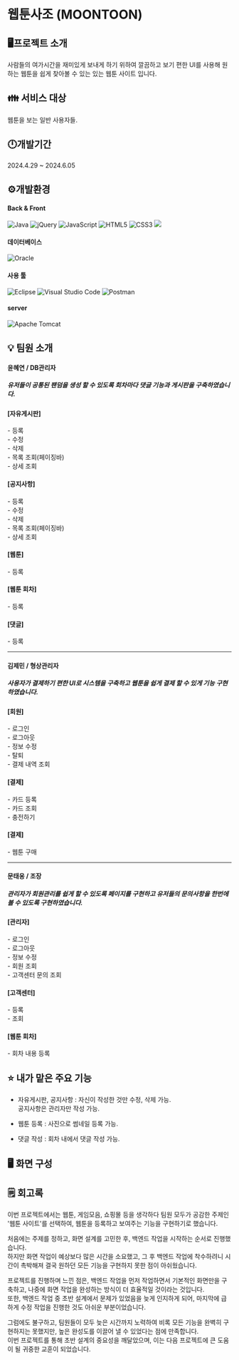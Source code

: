# 웹툰사조 (MOONTOON)

## 🖥️프로젝트 소개
사람들의 여가시간을 재미있게 보내게 하기 위하여 깔끔하고 보기 편한 UI를 사용해 원하는 웹툰을 쉽게 찾아볼 수 있는 있는 웹툰 사이트 입니다.

## 👪 서비스 대상
웹툰을 보는 일반 사용자들.

## 🕛개발기간
2024.4.29 ~ 2024.6.05

##  ⚙️개발환경

<h4>Back & Front</h3>

![Java](https://img.shields.io/badge/java-%23ED8B00.svg?style=for-the-badge&logo=openjdk&logoColor=white)
![jQuery](https://img.shields.io/badge/jquery-%230769AD.svg?style=for-the-badge&logo=jquery&logoColor=white)
![JavaScript](https://img.shields.io/badge/javascript-%23323330.svg?style=for-the-badge&logo=javascript&logoColor=%23F7DF1E)
![HTML5](https://img.shields.io/badge/html5-%23E34F26.svg?style=for-the-badge&logo=html5&logoColor=white)
![CSS3](https://img.shields.io/badge/css3-%231572B6.svg?style=for-the-badge&logo=css3&logoColor=white)
<img src='https://img.shields.io/badge/MyBatis-000000?style=for-the-badge&logo=MyBatis&logoColor=white'>

<h4> 데이터베이스 </h4>

![Oracle](https://img.shields.io/badge/Oracle-F80000?style=for-the-badge&logo=oracle&logoColor=white)

<h4>사용 툴</h4>

![Eclipse](https://img.shields.io/badge/Eclipse-FE7A16.svg?style=for-the-badge&logo=Eclipse&logoColor=white)
![Visual Studio Code](https://img.shields.io/badge/Visual%20Studio%20Code-0078d7.svg?style=for-the-badge&logo=visual-studio-code&logoColor=white)
![Postman](https://img.shields.io/badge/Postman-FF6C37?style=for-the-badge&logo=postman&logoColor=white)

<h4>server </h4>

![Apache Tomcat](https://img.shields.io/badge/apache%20tomcat-%23F8DC75.svg?style=for-the-badge&logo=apache-tomcat&logoColor=black)
<br />

## 💡 팀원 소개
<h4>윤혜연 / DB관리자</h4>

<h5>
  유저들이 공통된 팬덤을 생성 할 수 있도록 회차마다 댓글 기능과 게시판을 구축하였습니다.
</h5>

<h4>[자유게시판]</h4>
<span>- 등록</span> <br />
<span>- 수정</span> <br />
<span>- 삭제</span> <br />
<span>- 목록 조회(페이징바)</span> <br />
<span>- 상세 조회</span> <br />
<h4>[공지사항]</h4>
<span>- 등록</span> <br />
<span>- 수정</span> <br />
<span>- 삭제</span> <br />
<span>- 목록 조회(페이징바)</span> <br />
<span>- 상세 조회</span> <br />
<h4>[웹툰]</h4>
<span>- 등록</span> <br />
<h4>[웹툰 회차]</h4>
<span>- 등록</span> <br />
<h4>[댓글]</h4>
<span>- 등록</span> <br />

***

<h4>김제민 / 형상관리자</h4>

<h5>
  사용자가 결제하기 편한 UI로 시스템을 구축하고 웹툰을 쉽게 결제 할 수 있게 기능 구현하였습니다.
</h5>

<h4>[회원]</h4>
<span>- 로그인</span> <br />
<span>- 로그아웃</span> <br />
<span>- 정보 수정</span> <br />
<span>- 탈퇴</span> <br />
<span>- 결제 내역 조회</span> <br />
<h4>[결제]</h4>
<span>- 카드 등록</span> <br />
<span>- 카드 조회</span> <br />
<span>- 충전하기</span> <br />
<h4>[결제]</h4>
<span>- 웹툰 구매</span> <br />

***

<h4>문태웅 / 조장</h4>

<h5>
  관리자가 회원관리를 쉽게 할 수 있도록 페이지를 구현하고 유저들의 문의사항을 한번에 볼 수 있도록 구현하였습니다.
</h5>

<h4>[관리자]</h4>
<span>- 로그인</span> <br />
<span>- 로그아웃</span> <br />
<span>- 정보 수정</span> <br />
<span>- 회원 조회</span> <br />
<span>- 고객센터 문의 조회</span> <br />
<h4>[고객센터]</h4>
<span>- 등록</span> <br />
<span>- 조회</span> <br />
<h4>[웹툰 회차]</h4>
<span>- 회차 내용 등록</span> <br />

## ⭐ 내가 맡은 주요 기능
- 자유게시판, 공지사항 : 
자신이 작성한 것만 수정, 삭제 가능. <br />
공지사항은 관리자만 작성 가능.

- 웹툰 등록 :
사진으로 썸네일 등록 가능.

- 댓글 작성 :
회차 내에서 댓글 작성 가능.

## 🖥️ 화면 구성

## 🗒️ 회고록
이번 프로젝트에서는  웹툰, 게임모음, 쇼핑몰 등을 생각하다 팀원 모두가 공감한 주제인 '웹툰 사이트'를 선택하여, 웹툰을 등록하고 보여주는 기능을 구현하기로 했습니다. <br />

처음에는 주제를 정하고, 화면 설계를 고민한 후, 백엔드 작업을 시작하는 순서로 진행했습니다. <br />
하지만 화면 작업이 예상보다 많은 시간을 소요했고, 그 후 백엔드 작업에 착수하려니 시간이 촉박해져 결국 원하던 모든 기능을 구현하지 못한 점이 아쉬웠습니다. <br />

프로젝트를 진행하며 느낀 점은, 백엔드 작업을 먼저 작업하면서 기본적인 화면만을 구축하고, 나중에 화면 작업을 완성하는 방식이 더 효율적일 것이라는 것입니다. <br />
또한, 백엔드 작업 중 초반 설계에서 문제가 있었음을 늦게 인지하게 되어, 마지막에 급하게 수정 작업을 진행한 것도 아쉬운 부분이었습니다. <br />

그럼에도 불구하고, 팀원들이 모두 늦은 시간까지 노력하여 비록 모든 기능을 완벽히 구현하지는 못했지만, 높은 완성도를 이끌어 낼 수 있었다는 점에 만족합니다. <br />
이번 프로젝트를 통해 초반 설계의 중요성을 깨달았으며, 이는 다음 프로젝트에 큰 도움이 될 귀중한 교훈이 되었습니다.
